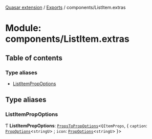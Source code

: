 [Quasar extension](../index.md) / [Exports](../modules.md) / components/ListItem.extras

# Module: components/ListItem.extras

## Table of contents

### Type aliases

- [ListItemPropOptions](components_ListItem_extras.md#listitempropoptions)

## Type aliases

### ListItemPropOptions

Ƭ **ListItemPropOptions**: [`PropsToPropOptions`](components_api.md#propstopropoptions)<`QItemProps`, { `caption`: [`PropOptions`](../interfaces/components_api.PropOptions.md)<`stringU`\> ; `icon`: [`PropOptions`](../interfaces/components_api.PropOptions.md)<`stringU`\>  }\>
